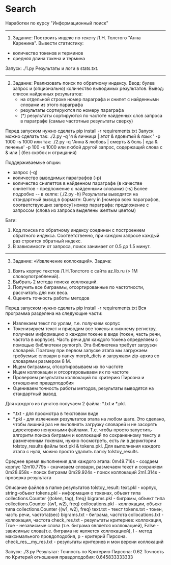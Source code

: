 Search
======

Наработки по курсу "Информационный поиск"

-----------------------------------------
1) Задание:
Построить индекс по тексту Л.Н. Толстого "Анна Каренина". Вывести статистику:
 - количество токенов и терминов
 - средняя длина токена и термина


Запуск: ./1.py
Результаты и логи в stats.txt.

------------------------------------------
2) Задание: Реализовать поиск по обратному индексу.
Ввод: булев запрос и (опционально) количество выводимых результатов.
Вывод: список найденных результатов:
    - на отдельной строке номер параграфа и снипет с найденными словами из этого параграфа
    - результаты сортируются по номеру параграфа
    - (*) результаты сортируются по частоте найденных слов запроса в параграфе (самые частотные результаты сверху)


Перед запуском нужно сделать pip install -r requirements.txt
Запуск можно сделать так:
    ./2.py -q 'я & яичница | этот & ядовитый & язык ' -p 1000 -s 1000
или так:
    ./2.py -q 'Анна & любовь | смерть & боль | еда & печенье' -p 100 -s 1000
или любой другой запрос, содержащий слова с & или | (без скобок и отрицания)

Поддерживаемые опции:
 - запрос (-q)
 - количество выводимых параграфов (-p)
 - количество снипеттов в найденном параграфе (в качестве снипеттов - предложение с найденными словами) (-s)
Более подробно -- в хелпе: (./2.py -h)
Результаты выводятся на стандартный вывод в формате:
    Query in [номера всех параграфов, соответствующих запросу]
    номер параграфа:
        предложение с запросом (слова из запроса выделены желтым цветом)

Баги:
1. Код поиска по обратному индексу соединен с построением обратного индекса. Соответственно, при каждом запросе каждый раз строится обратный индекс.
2. В зависимости от запроса, поиск занимает от 0.5 до 1.5 минут.

------------------------------------------
3) Задание: «Извлечение коллокаций».
Задача:
1. Взять корпус текстов Л.Н.Толстого с сайта az.lib.ru (> 1М словоупотреблений).
2. Выбрать 2 метода поиска коллокаций.
3. Получить все биграммы, отсортированные по частотности, рассчитать для
них веса.
4. Оценить точность работы методов

Перед запуском нужно сделать pip install -r requirements.txt
Вся программа разделена на следующие части:
 - Извлекаем текст по урлам, т.е. получаем корпус
 - Токенизируем текст и приводим все токены к нижнему регистру, получаем информацию о каждом токене в виде (токен, часть речи, частота в корпусе). Часть речи для каждого токена определяем с помощью библиотеки pymorph. Эта библиотека требует загрузки словарей. Поэтому при первом запуске этапа мы загружаем требуемые словари в папку morph_dicts и загружаем zip-архив со словарями размером 8 М.
 - Ищем биграммы, отсортировываем их по частоте
 - Ищем коллокации и отсортировываем их по частоте
 - Проверяем результаты коллокаций по критерию Пирсона и отношению правдоподобия
 - Оцениваем точность работы методов, результаты выводятся на стандартный вывод

Для каждого из пунктов получаем 2 файла: *.txt и *.pkl.
 - *.txt - для просмотра в текстовом виде
 - *.pkl - для излечения результатов этапа на любом шаге. Это сделано, чтобы лишний раз не выполнять загрузку словарей и не засорять директорию ненужными файлами. Т.е. чтобы просто запустить алгоритм поиска биграмм и коллокаций по сохраненному тексту и размеченным токенам, нужно посмотреть, есть ли в дериктории tolstoy_results файлы text.pkl & tokens.pkl.
Для выполнения каждого этапа с нуля, можно просто удалить папку tolstoy_results.

Среднее время выполнения для каждого этапа:
0m49.716s - создаем корпус
12m10.779s - скачиваем словари, размечаем текст и сохраняем
0m28.658s - поиск биграмм
0m29.924s - поиск коллокаций
2m1.314s - проверка результата

Описание файлов в папке результатов tolstoy_result:
text.pkl - корпус, string-объект
tokens.pkl - информация о токенах, объект типа collections.Counter {(token, tag), freq}
bigrams.pkl - биграмы, объект типа collections.Counter {(w1, w2), freq}
collocations.pkl - коллокации, объект типа collections.Counter {(w1, w2), freq}
text.txt - текст
tokens.txt - токен, часть речи, частота(вес)
bigrams.txt - биграма, частота
collocations.txt - коллокация, частота
check_res.txt - результаты критериев: коллокация, True - независмые слова (т.е. биграма является коллокацией), False - зависимые слова(т.е. биграма не является коллокацией), l - метод максимального провдоподобия, p - критерий Пирсона.
check_res__my_res.txt - результаты критериев и мои версии коллокаций

Запуск: ./3.py
Результат:
Точность по Критерию Пирсона:  0.62
Точность по Критерий отношения правдоподобия:  0.645833333333
